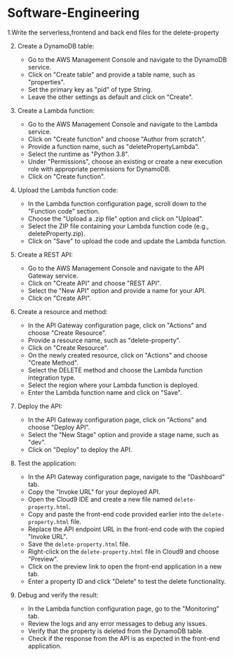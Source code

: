 # Software-Engineering

1.Write the serverless,frontend and back end files for the delete-property

2. Create a DynamoDB table:
   - Go to the AWS Management Console and navigate to the DynamoDB service.
   - Click on "Create table" and provide a table name, such as "properties".
   - Set the primary key as "pid" of type String.
   - Leave the other settings as default and click on "Create".

3. Create a Lambda function:
   - Go to the AWS Management Console and navigate to the Lambda service.
   - Click on "Create function" and choose "Author from scratch".
   - Provide a function name, such as "deletePropertyLambda".
   - Select the runtime as "Python 3.8".
   - Under "Permissions", choose an existing or create a new execution role with appropriate permissions for DynamoDB.
   - Click on "Create function".

4. Upload the Lambda function code:
   - In the Lambda function configuration page, scroll down to the "Function code" section.
   - Choose the "Upload a .zip file" option and click on "Upload".
   - Select the ZIP file containing your Lambda function code (e.g., deleteProperty.zip).
   - Click on "Save" to upload the code and update the Lambda function.

5. Create a REST API:
   - Go to the AWS Management Console and navigate to the API Gateway service.
   - Click on "Create API" and choose "REST API".
   - Select the "New API" option and provide a name for your API.
   - Click on "Create API".

6. Create a resource and method:
   - In the API Gateway configuration page, click on "Actions" and choose "Create Resource".
   - Provide a resource name, such as "delete-property".
   - Click on "Create Resource".
   - On the newly created resource, click on "Actions" and choose "Create Method".
   - Select the DELETE method and choose the Lambda function integration type.
   - Select the region where your Lambda function is deployed.
   - Enter the Lambda function name and click on "Save".

7. Deploy the API:
   - In the API Gateway configuration page, click on "Actions" and choose "Deploy API".
   - Select the "New Stage" option and provide a stage name, such as "dev".
   - Click on "Deploy" to deploy the API.

8. Test the application:
   - In the API Gateway configuration page, navigate to the "Dashboard" tab.
   - Copy the "Invoke URL" for your deployed API.
   - Open the Cloud9 IDE and create a new file named `delete-property.html`.
   - Copy and paste the front-end code provided earlier into the `delete-property.html` file.
   - Replace the API endpoint URL in the front-end code with the copied "Invoke URL".
   - Save the `delete-property.html` file.
   - Right-click on the `delete-property.html` file in Cloud9 and choose "Preview".
   - Click on the preview link to open the front-end application in a new tab.
   - Enter a property ID and click "Delete" to test the delete functionality.

9. Debug and verify the result:
   - In the Lambda function configuration page, go to the "Monitoring" tab.
   - Review the logs and any error messages to debug any issues.
   - Verify that the property is deleted from the DynamoDB table.
   - Check if the response from the API is as expected in the front-end application.




